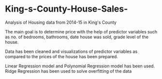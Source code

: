 # King-s-County-House-Sales-


Analysis of Housing data from 2014-15 in King's County

The main goal is to determine price with the help of predictor variables such as no. of bedrooms, bathrooms, date house was sold,
grade level of the house.

Data has been cleaned and visualizations of predictor variables as compared to the prices of the house has been prepared.

Linear Regression model and Polynomial Regression model has been used. 
Ridge Regression has been used to solve overfitting of the data
